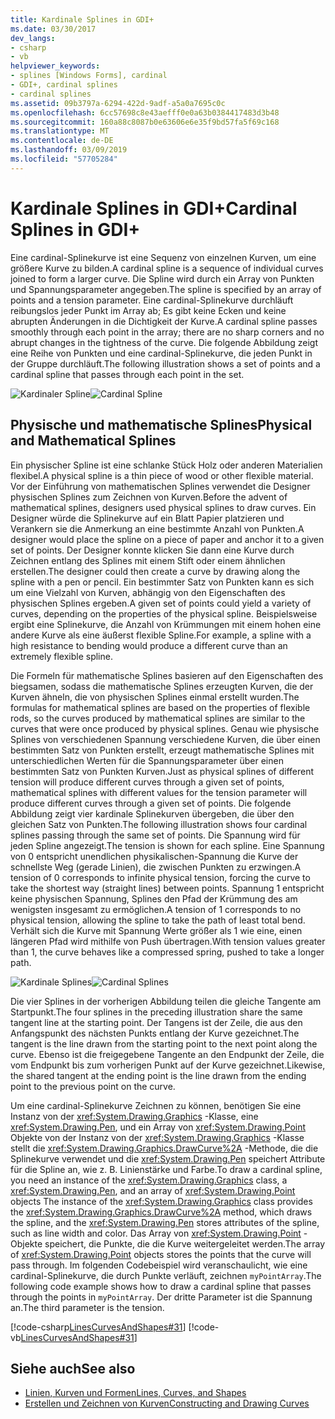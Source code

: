 ```yaml
---
title: Kardinale Splines in GDI+
ms.date: 03/30/2017
dev_langs:
- csharp
- vb
helpviewer_keywords:
- splines [Windows Forms], cardinal
- GDI+, cardinal splines
- cardinal splines
ms.assetid: 09b3797a-6294-422d-9adf-a5a0a7695c0c
ms.openlocfilehash: 6cc57698c8e43aefff0e0a63b0384417483d3b48
ms.sourcegitcommit: 160a88c8087b0e63606e6e35f9bd57fa5f69c168
ms.translationtype: MT
ms.contentlocale: de-DE
ms.lasthandoff: 03/09/2019
ms.locfileid: "57705284"
---
```

# <a name="cardinal-splines-in-gdi"></a><span data-ttu-id="ab522-102">Kardinale Splines in GDI+</span><span class="sxs-lookup"><span data-stu-id="ab522-102">Cardinal Splines in GDI+</span></span>
<span data-ttu-id="ab522-103">Eine cardinal-Splinekurve ist eine Sequenz von einzelnen Kurven, um eine größere Kurve zu bilden.</span><span class="sxs-lookup"><span data-stu-id="ab522-103">A cardinal spline is a sequence of individual curves joined to form a larger curve.</span></span> <span data-ttu-id="ab522-104">Die Spline wird durch ein Array von Punkten und Spannungsparameter angegeben.</span><span class="sxs-lookup"><span data-stu-id="ab522-104">The spline is specified by an array of points and a tension parameter.</span></span> <span data-ttu-id="ab522-105">Eine cardinal-Splinekurve durchläuft reibungslos jeder Punkt im Array ab; Es gibt keine Ecken und keine abrupten Änderungen in die Dichtigkeit der Kurve.</span><span class="sxs-lookup"><span data-stu-id="ab522-105">A cardinal spline passes smoothly through each point in the array; there are no sharp corners and no abrupt changes in the tightness of the curve.</span></span> <span data-ttu-id="ab522-106">Die folgende Abbildung zeigt eine Reihe von Punkten und eine cardinal-Splinekurve, die jeden Punkt in der Gruppe durchläuft.</span><span class="sxs-lookup"><span data-stu-id="ab522-106">The following illustration shows a set of points and a cardinal spline that passes through each point in the set.</span></span>  
  
 <span data-ttu-id="ab522-107">![Kardinaler Spline](./media/aboutgdip02-art09.gif "Aboutgdip02_art09")</span><span class="sxs-lookup"><span data-stu-id="ab522-107">![Cardinal Spline](./media/aboutgdip02-art09.gif "Aboutgdip02_art09")</span></span>  
  
## <a name="physical-and-mathematical-splines"></a><span data-ttu-id="ab522-108">Physische und mathematische Splines</span><span class="sxs-lookup"><span data-stu-id="ab522-108">Physical and Mathematical Splines</span></span>  
 <span data-ttu-id="ab522-109">Ein physischer Spline ist eine schlanke Stück Holz oder anderen Materialien flexibel.</span><span class="sxs-lookup"><span data-stu-id="ab522-109">A physical spline is a thin piece of wood or other flexible material.</span></span> <span data-ttu-id="ab522-110">Vor der Einführung von mathematischen Splines verwendet die Designer physischen Splines zum Zeichnen von Kurven.</span><span class="sxs-lookup"><span data-stu-id="ab522-110">Before the advent of mathematical splines, designers used physical splines to draw curves.</span></span> <span data-ttu-id="ab522-111">Ein Designer würde die Splinekurve auf ein Blatt Papier platzieren und Verankern sie die Anmerkung an eine bestimmte Anzahl von Punkten.</span><span class="sxs-lookup"><span data-stu-id="ab522-111">A designer would place the spline on a piece of paper and anchor it to a given set of points.</span></span> <span data-ttu-id="ab522-112">Der Designer konnte klicken Sie dann eine Kurve durch Zeichnen entlang des Splines mit einem Stift oder einem ähnlichen erstellen.</span><span class="sxs-lookup"><span data-stu-id="ab522-112">The designer could then create a curve by drawing along the spline with a pen or pencil.</span></span> <span data-ttu-id="ab522-113">Ein bestimmter Satz von Punkten kann es sich um eine Vielzahl von Kurven, abhängig von den Eigenschaften des physischen Splines ergeben.</span><span class="sxs-lookup"><span data-stu-id="ab522-113">A given set of points could yield a variety of curves, depending on the properties of the physical spline.</span></span> <span data-ttu-id="ab522-114">Beispielsweise ergibt eine Splinekurve, die Anzahl von Krümmungen mit einem hohen eine andere Kurve als eine äußerst flexible Spline.</span><span class="sxs-lookup"><span data-stu-id="ab522-114">For example, a spline with a high resistance to bending would produce a different curve than an extremely flexible spline.</span></span>  
  
 <span data-ttu-id="ab522-115">Die Formeln für mathematische Splines basieren auf den Eigenschaften des biegsamen, sodass die mathematische Splines erzeugten Kurven, die der Kurven ähneln, die von physischen Splines einmal erstellt wurden.</span><span class="sxs-lookup"><span data-stu-id="ab522-115">The formulas for mathematical splines are based on the properties of flexible rods, so the curves produced by mathematical splines are similar to the curves that were once produced by physical splines.</span></span> <span data-ttu-id="ab522-116">Genau wie physische Splines von verschiedenen Spannung verschiedene Kurven, die über einen bestimmten Satz von Punkten erstellt, erzeugt mathematische Splines mit unterschiedlichen Werten für die Spannungsparameter über einen bestimmten Satz von Punkten Kurven.</span><span class="sxs-lookup"><span data-stu-id="ab522-116">Just as physical splines of different tension will produce different curves through a given set of points, mathematical splines with different values for the tension parameter will produce different curves through a given set of points.</span></span> <span data-ttu-id="ab522-117">Die folgende Abbildung zeigt vier kardinale Splinekurven übergeben, die über den gleichen Satz von Punkten.</span><span class="sxs-lookup"><span data-stu-id="ab522-117">The following illustration shows four cardinal splines passing through the same set of points.</span></span> <span data-ttu-id="ab522-118">Die Spannung wird für jeden Spline angezeigt.</span><span class="sxs-lookup"><span data-stu-id="ab522-118">The tension is shown for each spline.</span></span> <span data-ttu-id="ab522-119">Eine Spannung von 0 entspricht unendlichen physikalischen-Spannung die Kurve der schnellste Weg (gerade Linien), die zwischen Punkten zu erzwingen.</span><span class="sxs-lookup"><span data-stu-id="ab522-119">A tension of 0 corresponds to infinite physical tension, forcing the curve to take the shortest way (straight lines) between points.</span></span> <span data-ttu-id="ab522-120">Spannung 1 entspricht keine physischen Spannung, Splines den Pfad der Krümmung des am wenigsten insgesamt zu ermöglichen.</span><span class="sxs-lookup"><span data-stu-id="ab522-120">A tension of 1 corresponds to no physical tension, allowing the spline to take the path of least total bend.</span></span> <span data-ttu-id="ab522-121">Verhält sich die Kurve mit Spannung Werte größer als 1 wie eine, einen längeren Pfad wird mithilfe von Push übertragen.</span><span class="sxs-lookup"><span data-stu-id="ab522-121">With tension values greater than 1, the curve behaves like a compressed spring, pushed to take a longer path.</span></span>  
  
 <span data-ttu-id="ab522-122">![Kardinale Splines](./media/aboutgdip02-art10.gif "Aboutgdip02_art10")</span><span class="sxs-lookup"><span data-stu-id="ab522-122">![Cardinal Splines](./media/aboutgdip02-art10.gif "Aboutgdip02_art10")</span></span>  
  
 <span data-ttu-id="ab522-123">Die vier Splines in der vorherigen Abbildung teilen die gleiche Tangente am Startpunkt.</span><span class="sxs-lookup"><span data-stu-id="ab522-123">The four splines in the preceding illustration share the same tangent line at the starting point.</span></span> <span data-ttu-id="ab522-124">Der Tangens ist der Zeile, die aus den Anfangspunkt des nächsten Punkts entlang der Kurve gezeichnet.</span><span class="sxs-lookup"><span data-stu-id="ab522-124">The tangent is the line drawn from the starting point to the next point along the curve.</span></span> <span data-ttu-id="ab522-125">Ebenso ist die freigegebene Tangente an den Endpunkt der Zeile, die vom Endpunkt bis zum vorherigen Punkt auf der Kurve gezeichnet.</span><span class="sxs-lookup"><span data-stu-id="ab522-125">Likewise, the shared tangent at the ending point is the line drawn from the ending point to the previous point on the curve.</span></span>  
  
 <span data-ttu-id="ab522-126">Um eine cardinal-Splinekurve Zeichnen zu können, benötigen Sie eine Instanz von der <xref:System.Drawing.Graphics> -Klasse, eine <xref:System.Drawing.Pen>, und ein Array von <xref:System.Drawing.Point> Objekte von der Instanz von der <xref:System.Drawing.Graphics> -Klasse stellt die <xref:System.Drawing.Graphics.DrawCurve%2A> -Methode, die die Splinekurve verwendet und die <xref:System.Drawing.Pen> speichert Attribute für die Spline an, wie z. B. Linienstärke und Farbe.</span><span class="sxs-lookup"><span data-stu-id="ab522-126">To draw a cardinal spline, you need an instance of the <xref:System.Drawing.Graphics> class, a <xref:System.Drawing.Pen>, and an array of <xref:System.Drawing.Point> objects The instance of the <xref:System.Drawing.Graphics> class provides the <xref:System.Drawing.Graphics.DrawCurve%2A> method, which draws the spline, and the <xref:System.Drawing.Pen> stores attributes of the spline, such as line width and color.</span></span> <span data-ttu-id="ab522-127">Das Array von <xref:System.Drawing.Point> -Objekte speichert, die Punkte, die die Kurve weitergeleitet werden.</span><span class="sxs-lookup"><span data-stu-id="ab522-127">The array of <xref:System.Drawing.Point> objects stores the points that the curve will pass through.</span></span> <span data-ttu-id="ab522-128">Im folgenden Codebeispiel wird veranschaulicht, wie eine cardinal-Splinekurve, die durch Punkte verläuft, zeichnen `myPointArray`.</span><span class="sxs-lookup"><span data-stu-id="ab522-128">The following code example shows how to draw a cardinal spline that passes through the points in `myPointArray`.</span></span> <span data-ttu-id="ab522-129">Der dritte Parameter ist die Spannung an.</span><span class="sxs-lookup"><span data-stu-id="ab522-129">The third parameter is the tension.</span></span>  
  
 [!code-csharp[LinesCurvesAndShapes#31](~/samples/snippets/csharp/VS_Snippets_Winforms/LinesCurvesAndShapes/CS/Class1.cs#31)]
 [!code-vb[LinesCurvesAndShapes#31](~/samples/snippets/visualbasic/VS_Snippets_Winforms/LinesCurvesAndShapes/VB/Class1.vb#31)]  
  
## <a name="see-also"></a><span data-ttu-id="ab522-130">Siehe auch</span><span class="sxs-lookup"><span data-stu-id="ab522-130">See also</span></span>
- [<span data-ttu-id="ab522-131">Linien, Kurven und Formen</span><span class="sxs-lookup"><span data-stu-id="ab522-131">Lines, Curves, and Shapes</span></span>](lines-curves-and-shapes.md)
- [<span data-ttu-id="ab522-132">Erstellen und Zeichnen von Kurven</span><span class="sxs-lookup"><span data-stu-id="ab522-132">Constructing and Drawing Curves</span></span>](constructing-and-drawing-curves.md)
